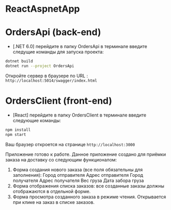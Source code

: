 # ReactAspnetApp

# OrdersApi (back-end)
- [.NET 6.0]
перейдите в папку OrdersApi
в терминале введите следущие команды для запуска проекта:
```sh
dotnet build
dotnet run --project OrdersApi
```
Откройте сервер в браузере по URL : `http://localhost:5014/swagger/index.html`

# OrdersClient (front-end)
- [React]
перейдите в папку OrdersClient
в терминале введите следующие команды:
```sh
npm install
npm start
```
Ваш браузер откроется на странице `http://localhost:3000`

Приложение готово к работе. 
Данное приложение создано для приёмки заказа на доставку со следующим функционалом:
1. Форма создания нового заказа (все поля обязательны для заполнения):
Город отправителя
Адрес отправителя
Город получателя
Адрес получателя
Вес груза
Дата забора груза
2. Форма отображения списка заказов: все созданные заказы должны отображаются в отдельной форме. 
3. Форма просмотра созданного заказа в режиме чтения. Открывается при клике на заказ в списке заказов.
